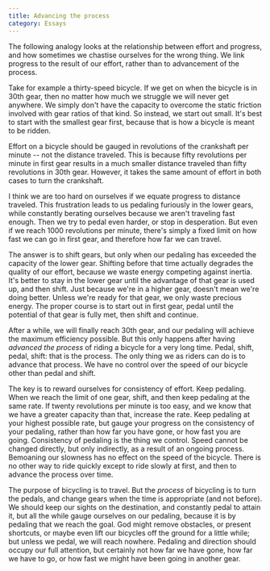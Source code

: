 ```yaml
---
title: Advancing the process
category: Essays
---
```


The following analogy looks at the relationship between effort and
progress, and how sometimes we chastise ourselves for the wrong thing.
We link progress to the result of our effort, rather than to advancement
of the process.

Take for example a thirty-speed bicycle.  If we get on when the bicycle
is in 30th gear, then no matter how much we struggle we will never get
anywhere.  We simply don't have the capacity to overcome the static
friction involved with gear ratios of that kind.  So instead, we start
out small.  It's best to start with the smallest gear first, because
that is how a bicycle is meant to be ridden.

Effort on a bicycle should be gauged in revolutions of the crankshaft
per minute -- not the distance traveled.  This is because fifty
revolutions per minute in first gear results in a much smaller distance
traveled than fifty revolutions in 30th gear.  However, it takes the
same amount of effort in both cases to turn the crankshaft.

I think we are too hard on ourselves if we equate progress to distance
traveled.  This frustration leads to us pedaling furiously in the lower
gears, while constantly berating ourselves because we aren't traveling
fast enough.  Then we try to pedal even harder, or stop in desperation.
But even if we reach 1000 revolutions per minute, there's simply a fixed
limit on how fast we can go in first gear, and therefore how far we can
travel.

The answer is to shift gears, but only when our pedaling has exceeded
the capacity of the lower gear.  Shifting before that time actually
degrades the quality of our effort, because we waste energy competing
against inertia.  It's better to stay in the lower gear until the
advantage of that gear is used up, and then shift.  Just because we're
in a higher gear, doesn't mean we're doing better.  Unless we're ready
for that gear, we only waste precious energy.  The proper course is to
start out in first gear, pedal until the potential of that gear is fully
met, then shift and continue.

After a while, we will finally reach 30th gear, and our pedaling will
achieve the maximum efficiency possible.  But this only happens after
having *advanced the process* of riding a bicycle for a very long time.
Pedal, shift, pedal, shift: that is the process.  The only thing we as
riders can do is to advance that process.  We have no control over the
speed of our bicycle other than pedal and shift.

The key is to reward ourselves for consistency of effort.  Keep
pedaling.  When we reach the limit of one gear, shift, and then keep
pedaling at the same rate.  If twenty revolutions per minute is too
easy, and we know that we have a greater capacity than that, increase
the rate.  Keep pedaling at your highest possible rate, but gauge your
progress on the consistency of your pedaling, rather than how far you
have gone, or how fast you are going.  Consistency of pedaling is the
thing we control.  Speed cannot be changed directly, but only
indirectly, as a result of an ongoing process.  Bemoaning our slowness
has no effect on the speed of the bicycle.  There is no other way to
ride quickly except to ride slowly at first, and then to advance the
process over time.

The purpose of bicycling is to travel.  But the *process* of bicycling is
to turn the pedals, and change gears when the time is appropriate (and
not before).  We should keep our sights on the destination, and
constantly pedal to attain it, but all the while gauge ourselves on our
pedaling, because it is by pedaling that we reach the goal.  God might
remove obstacles, or present shortcuts, or maybe even lift our bicycles
off the ground for a little while; but unless we pedal, we will reach
nowhere.  Pedaling and direction should occupy our full attention, but
certainly not how far we have gone, how far we have to go, or how fast
we might have been going in another gear.



